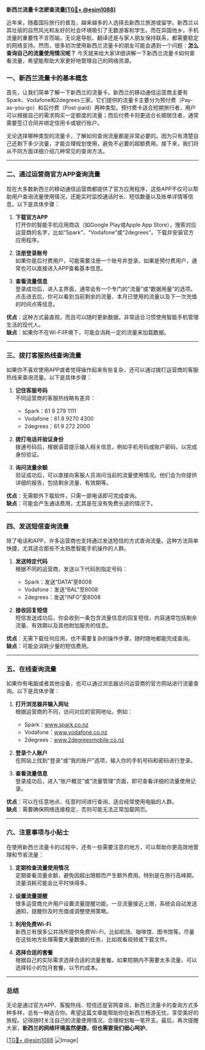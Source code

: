 **新西兰流量卡怎麽查流量[[TG💪+ @esim1088](https://t.me/s/esim1088)]**

近年来，随着国际旅行的普及，越来越多的人选择去新西兰旅游或留学。新西兰以其壮丽的自然风光和友好的社会环境吸引了无数游客和学生。而在异国他乡，手机流量的重要性不言而喻。无论是导航、翻译还是与家人朋友保持联系，都需要稳定的网络支持。然而，很多初次使用新西兰流量卡的朋友可能会遇到一个问题：**怎么查询自己的流量使用情况呢？** 今天就来给大家详细讲解一下新西兰流量卡如何查看流量，希望能帮助大家更好地管理自己的网络资源。

### **一、新西兰流量卡的基本概念**

首先，让我们简单了解一下新西兰的流量卡。新西兰的移动通信运营商主要有Spark、Vodafone和2degrees三家，它们提供的流量卡主要分为预付费（Pay-as-you-go）和后付费（Post-paid）两种类型。预付费卡适合短期旅行者，用户可以根据自己的需求购买一定额度的流量；而后付费卡则更适合长期居住者，通常需要签订合同并绑定信用卡或银行账户。

无论选择哪种类型的流量卡，了解如何查询流量都是非常必要的。因为只有清楚自己还剩下多少流量，才能合理规划使用，避免不必要的超额费用。接下来，我们将从不同方面详细介绍几种常见的查询方法。

---

### **二、通过运营商官方APP查询流量**

现在大多数新西兰的移动通信运营商都提供了官方应用程序，这些APP不仅可以帮助用户查询流量使用情况，还能实时监控通话时长、短信数量以及账单详情等信息。以下是具体步骤：

1. **下载官方APP**  
   打开你的智能手机应用商店（如Google Play或Apple App Store），搜索对应运营商的名字，比如“Spark”、“Vodafone”或“2degrees”。下载并安装官方应用程序。

2. **注册登录账号**  
   如果你是后付费用户，可能需要注册一个账号并登录。如果是预付费用户，通常也可以直接进入APP查看基本信息。

3. **查看流量信息**  
   登录成功后，进入主界面，通常会有一个专门的“流量”或“数据用量”的选项。点击进去后，你可以看到当前剩余的流量、本月已使用的流量以及下一次充值的时间点等信息。

**优点**：这种方式最直观，而且可以随时更新数据，非常适合习惯使用智能手机管理生活的现代人。  
**缺点**：如果你不在Wi-Fi环境下，可能会消耗一定的流量来加载数据。

---

### **三、拨打客服热线查询流量**

如果你不喜欢使用APP或者觉得操作起来有些复杂，还可以通过拨打运营商的客服热线来查询流量。以下是具体步骤：

1. **记住客服号码**  
   不同运营商的客服热线略有差异：
   - Spark：61 9 279 1111
   - Vodafone：61 8 9270 4300
   - 2degrees：61 9 272 2000

2. **拨打电话并验证身份**  
   拨通号码后，根据语音提示输入相关信息，例如手机号码或账户密码，以完成身份验证。

3. **询问流量余额**  
   验证成功后，可以直接向客服人员询问当前的流量使用情况。他们会为你提供详细的报告，包括剩余流量、有效期等。

**优点**：无需额外下载软件，只需一部电话即可完成查询。  
**缺点**：可能会产生通话费用，尤其是在没有免费长途的情况下。

---

### **四、发送短信查询流量**

除了电话和APP，许多运营商也支持通过发送短信的方式查询流量。这种方法简单快捷，尤其适合那些不太熟悉智能手机操作的人群。

1. **发送特定代码**  
   根据不同的运营商，发送以下代码到指定号码：
   - Spark：发送“DATA”至8008
   - Vodafone：发送“BAL”至8008
   - 2degrees：发送“INFO”至8008

2. **接收回复短信**  
   短信发送成功后，你会收到一条包含流量信息的回复短信，内容通常包括剩余流量、有效期以及其他附加服务的信息。

**优点**：无需下载任何应用，也不需要复杂的操作步骤，随时随地都能完成查询。  
**缺点**：可能会消耗少量的短信费用。

---

### **五、在线查询流量**

如果你有电脑或者其他设备，也可以通过浏览器访问运营商的官方网站进行流量查询。以下是具体步骤：

1. **打开浏览器并输入网址**  
   根据运营商的不同，访问对应的官网地址。例如：
   - Spark：www.spark.co.nz
   - Vodafone：www.vodafone.co.nz
   - 2degrees：www.2degreesmobile.co.nz

2. **登录个人账户**  
   在网站上找到“登录”或“我的账户”选项，输入你的手机号码和密码进行登录。

3. **查看流量信息**  
   登录成功后，进入“账户概览”或“流量管理”页面，即可查看详细的流量使用记录。

**优点**：可以在任意地点、任意时间进行查询，适合经常使用电脑的人群。  
**缺点**：需要确保网络连接稳定，否则可能无法正常加载网页。

---

### **六、注意事项与小贴士**

在使用新西兰流量卡的过程中，还有一些需要注意的地方，可以帮助你更高效地管理和节省流量：

1. **定期检查流量使用情况**  
   定期查看流量余额，避免因超出限额而产生额外费用。特别是在旅行高峰期，流量消耗可能会比平时快得多。

2. **设置流量提醒**  
   很多运营商允许用户设置流量提醒功能。一旦流量接近上限，系统会自动发送通知，提醒你及时充值或调整使用策略。

3. **利用免费Wi-Fi**  
   新西兰有很多公共场所提供免费Wi-Fi，比如机场、咖啡馆、图书馆等。尽量在这些地方处理需要大量数据的任务，比如观看视频或下载文件。

4. **选择合适的套餐**  
   根据自己的实际需求选择合适的流量套餐。如果短期内不需要太多流量，可以选择较小的包月套餐，以节约成本。

---

### **总结**

无论是通过官方APP、客服热线、短信还是官网查询，新西兰流量卡的查询方式多种多样，总有一种适合你。希望这篇文章能帮助你在新西兰畅游无忧，享受美好的旅程。记得随时关注自己的流量使用情况，合理规划每一笔开支。最后，再次提醒大家，**新西兰的网络环境虽然便捷，但也需要我们细心呵护**。

[[TG💪+ @esim1088](https://t.me/s/esim1088) ![Image](https://i.postimg.cc/4NQfJmqS/Snipaste-2025-05-13-00-14-12.png)]
